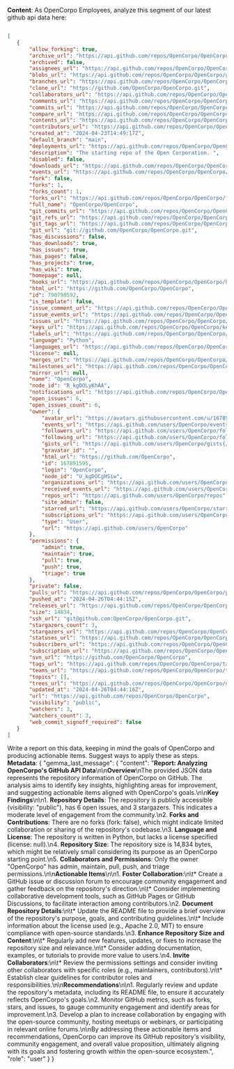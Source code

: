 **Content**: As OpenCorpo Employees, analyze this segment of our latest github api data here:  


 ```json 

[
    {
        "allow_forking": true,
        "archive_url": "https://api.github.com/repos/OpenCorpo/OpenCorpo/{archive_format}{/ref}",
        "archived": false,
        "assignees_url": "https://api.github.com/repos/OpenCorpo/OpenCorpo/assignees{/user}",
        "blobs_url": "https://api.github.com/repos/OpenCorpo/OpenCorpo/git/blobs{/sha}",
        "branches_url": "https://api.github.com/repos/OpenCorpo/OpenCorpo/branches{/branch}",
        "clone_url": "https://github.com/OpenCorpo/OpenCorpo.git",
        "collaborators_url": "https://api.github.com/repos/OpenCorpo/OpenCorpo/collaborators{/collaborator}",
        "comments_url": "https://api.github.com/repos/OpenCorpo/OpenCorpo/comments{/number}",
        "commits_url": "https://api.github.com/repos/OpenCorpo/OpenCorpo/commits{/sha}",
        "compare_url": "https://api.github.com/repos/OpenCorpo/OpenCorpo/compare/{base}...{head}",
        "contents_url": "https://api.github.com/repos/OpenCorpo/OpenCorpo/contents/{+path}",
        "contributors_url": "https://api.github.com/repos/OpenCorpo/OpenCorpo/contributors",
        "created_at": "2024-04-23T14:49:17Z",
        "default_branch": "main",
        "deployments_url": "https://api.github.com/repos/OpenCorpo/OpenCorpo/deployments",
        "description": "The starting repo of the Open Corporation. ",
        "disabled": false,
        "downloads_url": "https://api.github.com/repos/OpenCorpo/OpenCorpo/downloads",
        "events_url": "https://api.github.com/repos/OpenCorpo/OpenCorpo/events",
        "fork": false,
        "forks": 1,
        "forks_count": 1,
        "forks_url": "https://api.github.com/repos/OpenCorpo/OpenCorpo/forks",
        "full_name": "OpenCorpo/OpenCorpo",
        "git_commits_url": "https://api.github.com/repos/OpenCorpo/OpenCorpo/git/commits{/sha}",
        "git_refs_url": "https://api.github.com/repos/OpenCorpo/OpenCorpo/git/refs{/sha}",
        "git_tags_url": "https://api.github.com/repos/OpenCorpo/OpenCorpo/git/tags{/sha}",
        "git_url": "git://github.com/OpenCorpo/OpenCorpo.git",
        "has_discussions": false,
        "has_downloads": true,
        "has_issues": true,
        "has_pages": false,
        "has_projects": true,
        "has_wiki": true,
        "homepage": null,
        "hooks_url": "https://api.github.com/repos/OpenCorpo/OpenCorpo/hooks",
        "html_url": "https://github.com/OpenCorpo/OpenCorpo",
        "id": 790798592,
        "is_template": false,
        "issue_comment_url": "https://api.github.com/repos/OpenCorpo/OpenCorpo/issues/comments{/number}",
        "issue_events_url": "https://api.github.com/repos/OpenCorpo/OpenCorpo/issues/events{/number}",
        "issues_url": "https://api.github.com/repos/OpenCorpo/OpenCorpo/issues{/number}",
        "keys_url": "https://api.github.com/repos/OpenCorpo/OpenCorpo/keys{/key_id}",
        "labels_url": "https://api.github.com/repos/OpenCorpo/OpenCorpo/labels{/name}",
        "language": "Python",
        "languages_url": "https://api.github.com/repos/OpenCorpo/OpenCorpo/languages",
        "license": null,
        "merges_url": "https://api.github.com/repos/OpenCorpo/OpenCorpo/merges",
        "milestones_url": "https://api.github.com/repos/OpenCorpo/OpenCorpo/milestones{/number}",
        "mirror_url": null,
        "name": "OpenCorpo",
        "node_id": "R_kgDOLyKhAA",
        "notifications_url": "https://api.github.com/repos/OpenCorpo/OpenCorpo/notifications{?since,all,participating}",
        "open_issues": 6,
        "open_issues_count": 6,
        "owner": {
            "avatar_url": "https://avatars.githubusercontent.com/u/167891595?v=4",
            "events_url": "https://api.github.com/users/OpenCorpo/events{/privacy}",
            "followers_url": "https://api.github.com/users/OpenCorpo/followers",
            "following_url": "https://api.github.com/users/OpenCorpo/following{/other_user}",
            "gists_url": "https://api.github.com/users/OpenCorpo/gists{/gist_id}",
            "gravatar_id": "",
            "html_url": "https://github.com/OpenCorpo",
            "id": 167891595,
            "login": "OpenCorpo",
            "node_id": "U_kgDOCgHSiw",
            "organizations_url": "https://api.github.com/users/OpenCorpo/orgs",
            "received_events_url": "https://api.github.com/users/OpenCorpo/received_events",
            "repos_url": "https://api.github.com/users/OpenCorpo/repos",
            "site_admin": false,
            "starred_url": "https://api.github.com/users/OpenCorpo/starred{/owner}{/repo}",
            "subscriptions_url": "https://api.github.com/users/OpenCorpo/subscriptions",
            "type": "User",
            "url": "https://api.github.com/users/OpenCorpo"
        },
        "permissions": {
            "admin": true,
            "maintain": true,
            "pull": true,
            "push": true,
            "triage": true
        },
        "private": false,
        "pulls_url": "https://api.github.com/repos/OpenCorpo/OpenCorpo/pulls{/number}",
        "pushed_at": "2024-04-26T04:44:15Z",
        "releases_url": "https://api.github.com/repos/OpenCorpo/OpenCorpo/releases{/id}",
        "size": 14834,
        "ssh_url": "git@github.com:OpenCorpo/OpenCorpo.git",
        "stargazers_count": 3,
        "stargazers_url": "https://api.github.com/repos/OpenCorpo/OpenCorpo/stargazers",
        "statuses_url": "https://api.github.com/repos/OpenCorpo/OpenCorpo/statuses/{sha}",
        "subscribers_url": "https://api.github.com/repos/OpenCorpo/OpenCorpo/subscribers",
        "subscription_url": "https://api.github.com/repos/OpenCorpo/OpenCorpo/subscription",
        "svn_url": "https://github.com/OpenCorpo/OpenCorpo",
        "tags_url": "https://api.github.com/repos/OpenCorpo/OpenCorpo/tags",
        "teams_url": "https://api.github.com/repos/OpenCorpo/OpenCorpo/teams",
        "topics": [],
        "trees_url": "https://api.github.com/repos/OpenCorpo/OpenCorpo/git/trees{/sha}",
        "updated_at": "2024-04-26T04:44:16Z",
        "url": "https://api.github.com/repos/OpenCorpo/OpenCorpo",
        "visibility": "public",
        "watchers": 3,
        "watchers_count": 3,
        "web_commit_signoff_required": false
    }
]

```

 Write a report on this data, keeping in mind the goals of OpenCorpo and producing actionable items. Suggest ways to apply these as steps.
**Metadata**: {
    "gemma_last_message": {
        "content": "**Report: Analyzing OpenCorpo's GitHub API Data**\n\n**Overview**\nThe provided JSON data represents the repository information of OpenCorpo on GitHub. The analysis aims to identify key insights, highlighting areas for improvement, and suggesting actionable items aligned with OpenCorpo's goals.\n\n**Key Findings**\n\n1. **Repository Details**: The repository is publicly accessible (visibility: \"public\"), has 6 open issues, and 3 stargazers. This indicates a moderate level of engagement from the community.\n2. **Forks and Contributions**: There are no forks (fork: false), which might indicate limited collaboration or sharing of the repository's codebase.\n3. **Language and License**: The repository is written in Python, but lacks a license specified (license: null).\n4. **Repository Size**: The repository size is 14,834 bytes, which might be relatively small considering its purpose as an OpenCorpo starting point.\n5. **Collaborators and Permissions**: Only the owner \"OpenCorpo\" has admin, maintain, pull, push, and triage permissions.\n\n**Actionable Items**\n\n1. **Foster Collaboration**:\n\t* Create a GitHub issue or discussion forum to encourage community engagement and gather feedback on the repository's direction.\n\t* Consider implementing collaborative development tools, such as GitHub Pages or GitHub Discussions, to facilitate interaction among contributors.\n2. **Document Repository Details**:\n\t* Update the README file to provide a brief overview of the repository's purpose, goals, and contributing guidelines.\n\t* Include information about the license used (e.g., Apache 2.0, MIT) to ensure compliance with open-source standards.\n3. **Enhance Repository Size and Content**:\n\t* Regularly add new features, updates, or fixes to increase the repository size and relevance.\n\t* Consider adding documentation, examples, or tutorials to provide more value to users.\n4. **Invite Collaborators**:\n\t* Review the permissions settings and consider inviting other collaborators with specific roles (e.g., maintainers, contributors).\n\t* Establish clear guidelines for contributor roles and responsibilities.\n\n**Recommendations**\n\n1. Regularly review and update the repository's metadata, including its README file, to ensure it accurately reflects OpenCorpo's goals.\n2. Monitor GitHub metrics, such as forks, stars, and issues, to gauge community engagement and identify areas for improvement.\n3. Develop a plan to increase collaboration by engaging with the open-source community, hosting meetups or webinars, or participating in relevant online forums.\n\nBy addressing these actionable items and recommendations, OpenCorpo can improve its GitHub repository's visibility, community engagement, and overall value proposition, ultimately aligning with its goals and fostering growth within the open-source ecosystem.",
        "role": "user"
    }
}
